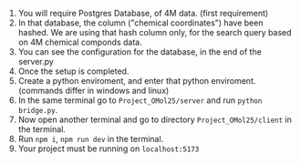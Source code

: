 1) You will require Postgres Database, of 4M data. (first requirement)
2) In that database, the column ("chemical coordinates") have been hashed. We are using that hash column only, for the search query based on 4M chemical componds data. 
3) You can see the configuration for the database, in the end of the server.py
4) Once the setup is completed. 
5) Create a python enviroment, and enter that python enviroment. (commands differ in windows and linux)
6) In the same terminal go to ```Project_OMol25/server``` and run ```python bridge.py```. 
7) Now open another terminal and go to directory ```Project_OMol25/client``` in the terminal. 
8) Run ```npm i```, ```npm run dev``` in the terminal.
9) Your project must be running on ```localhost:5173```